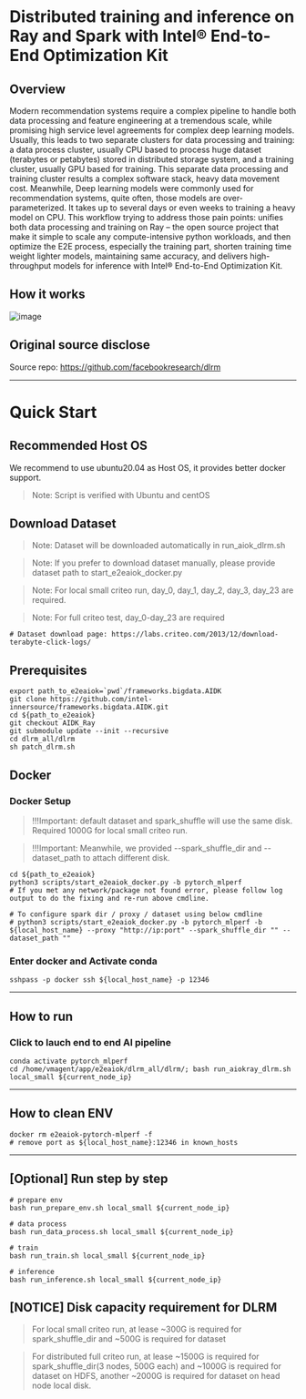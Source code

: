 # Distributed training and inference on Ray and Spark with Intel® End-to-End Optimization Kit 

## Overview
Modern recommendation systems require a complex pipeline to handle both data processing and feature engineering at a tremendous scale, while promising high service level agreements for complex deep learning models. Usually, this leads to two separate clusters for data processing and training: a data process cluster, usually CPU based to process huge dataset (terabytes or petabytes) stored in distributed storage system, and a training cluster, usually GPU based for training. This separate data processing and training cluster results a complex software stack, heavy data movement cost.
Meanwhile, Deep learning models were commonly used for recommendation systems, quite often, those models are over-parameterized. It takes up to several days or even weeks to training a heavy model on CPU. 
This workflow trying to address those pain points: unifies both data processing and training on Ray – the open source project that make it simple to scale any compute-intensive python workloads, and then optimize the E2E process, especially the training part, shorten training time weight lighter models, maintaining same accuracy, and delivers high-throughput models for inference with Intel® End-to-End Optimization Kit.

## How it works 
![image](https://github.com/intel-innersource/frameworks.bigdata.AIDK/assets/6396930/fb9ada53-ca84-4158-9562-261b6933dfe0)

## Original source disclose
Source repo: https://github.com/facebookresearch/dlrm

---

# Quick Start

## Recommended Host OS
We recommend to use ubuntu20.04 as Host OS, it provides better docker support.
> Note: Script is verified with Ubuntu and centOS

## Download Dataset
> Note: Dataset will be downloaded automatically in run_aiok_dlrm.sh

> Note: If you prefer to download dataset manually, please provide dataset path to start_e2eaiok_docker.py

> Note: For local small criteo run, day_0, day_1, day_2, day_3, day_23 are required.

> Note: For full criteo test, day_0-day_23 are required
```
# Dataset download page: https://labs.criteo.com/2013/12/download-terabyte-click-logs/
```

## Prerequisites
```
export path_to_e2eaiok=`pwd`/frameworks.bigdata.AIDK
git clone https://github.com/intel-innersource/frameworks.bigdata.AIDK.git
cd ${path_to_e2eaiok}
git checkout AIDK_Ray
git submodule update --init --recursive
cd dlrm_all/dlrm
sh patch_dlrm.sh
```

## Docker

### Docker Setup
> !!!Important: default dataset and spark_shuffle will use the same disk. Required 1000G for local small criteo run.

> !!!Important: Meanwhile, we provided --spark_shuffle_dir and --dataset_path to attach different disk.
```
cd ${path_to_e2eaiok}
python3 scripts/start_e2eaiok_docker.py -b pytorch_mlperf
# If you met any network/package not found error, please follow log output to do the fixing and re-run above cmdline.

# To configure spark dir / proxy / dataset using below cmdline
# python3 scripts/start_e2eaiok_docker.py -b pytorch_mlperf -b ${local_host_name} --proxy "http://ip:port" --spark_shuffle_dir "" --dataset_path ""
```

###  Enter docker and Activate conda
```
sshpass -p docker ssh ${local_host_name} -p 12346
```

------
## How to run

### Click to lauch end to end AI pipeline
```
conda activate pytorch_mlperf
cd /home/vmagent/app/e2eaiok/dlrm_all/dlrm/; bash run_aiokray_dlrm.sh local_small ${current_node_ip}
```

------
## How to clean ENV
```
docker rm e2eaiok-pytorch-mlperf -f
# remove port as ${local_host_name}:12346 in known_hosts
```

------
## [Optional] Run step by step
```
# prepare env
bash run_prepare_env.sh local_small ${current_node_ip}

# data process
bash run_data_process.sh local_small ${current_node_ip}

# train
bash run_train.sh local_small ${current_node_ip}

# inference
bash run_inference.sh local_small ${current_node_ip}
```

## [NOTICE] Disk capacity requirement for DLRM

> For local small criteo run, at lease ~300G is required for spark_shuffle_dir and ~500G is required for dataset

> For distributed full criteo run, at lease ~1500G is required for spark_shuffle_dir(3 nodes, 500G each) and ~1000G is required for dataset on HDFS, another ~2000G is required for dataset on head node local disk.

